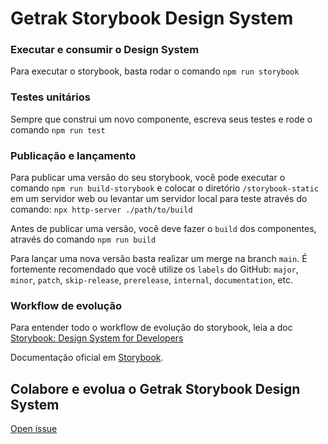 # Getrak Storybook Design System

### Executar e consumir o Design System
Para executar o storybook, basta rodar o comando `npm run storybook`

### Testes unitários
Sempre que construi um novo componente, escreva seus testes e rode o comando `npm run test`

### Publicação e lançamento
Para publicar uma versão do seu storybook, você pode executar o comando `npm run build-storybook` e colocar o diretório `/storybook-static` em um servidor web ou levantar um servidor local para teste através do comando: `npx http-server ./path/to/build`

Antes de publicar uma versão, você deve fazer o `build` dos componentes, através do comando `npm run build`

Para lançar uma nova versão basta realizar um merge na branch `main`. É fortemente recomendado que você utilize os `labels` do GitHub: `major`, `minor`, `patch`, `skip-release`, `prerelease`, `internal`, `documentation`, etc.

### Workflow de evolução
Para entender todo o workflow de evolução do storybook, leia a doc [Storybook: Design System for Developers](https://storybook.js.org/tutorials/design-systems-for-developers/react/pt/workflow/)

Documentação oficial em [Storybook](https://storybook.js.org).

## Colabore e evolua o Getrak Storybook Design System
[Open issue](https://github.com/denysrocha/getrak-storybook/issues)

